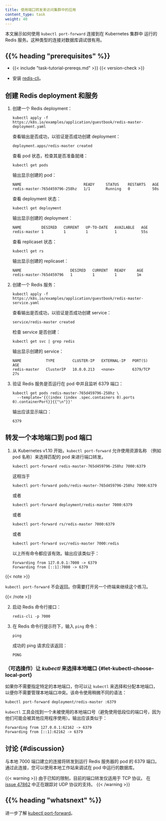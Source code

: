 ```yaml
---
title: 使用端口转发来访问集群中的应用
content_type: task
weight: 40
---
```


<!--
title: Use Port Forwarding to Access Applications in a Cluster
content_type: task
weight: 40
-->

<!-- overview -->
<!--
This page shows how to use `kubectl port-forward` to connect to a Redis
server running in a Kubernetes cluster. This type of connection can be useful
for database debugging.
-->
本文展示如何使用 `kubectl port-forward` 连接到在 Kubernetes 集群中
运行的 Redis 服务。这种类型的连接对数据库调试很有用。

## {{% heading "prerequisites" %}}

* {{< include "task-tutorial-prereqs.md" >}} {{< version-check >}}

<!--
* Install [redis-cli](http://redis.io/topics/rediscli).
-->
* 安装 [redis-cli](http://redis.io/topics/rediscli)。

<!-- steps -->

<!--
## Creating Redis deployment and service

1. Create a Redis deployment:
-->
## 创建 Redis deployment 和服务

1. 创建一个 Redis deployment：

   ```shell
   kubectl apply -f https://k8s.io/examples/application/guestbook/redis-master-deployment.yaml
   ```

   <!--
   The output of a successful command verifies that the deployment was created:
   -->
   查看输出是否成功，以验证是否成功创建 deployment：

   ```
   deployment.apps/redis-master created
   ```

   <!--
   View the pod status to check that it is ready:
   -->
   查看 pod 状态，检查其是否准备就绪：

   ```shell
   kubectl get pods
   ```

   <!--
   The output displays the pod created:
   -->
   输出显示创建的 pod：

   ```
   NAME                            READY     STATUS    RESTARTS   AGE
   redis-master-765d459796-258hz   1/1       Running   0          50s
   ```

   <!--
   View the deployment status:
   -->
   查看 deployment 状态：

   ```shell
   kubectl get deployment
   ```

   <!--
   The output displays that the deployment was created:
   -->
   输出显示创建的 deployment：

   ```
   NAME         DESIRED   CURRENT   UP-TO-DATE   AVAILABLE   AGE
   redis-master 1         1         1            1           55s
   ```

   <!--
   View the replicaset status using:
   -->
   查看 replicaset 状态：

   ```shell
   kubectl get rs
   ```

   <!--
   The output displays that the replicaset was created:
   -->
   输出显示创建的 replicaset：

   ```
   NAME                      DESIRED   CURRENT   READY     AGE
   redis-master-765d459796   1         1         1         1m
   ```

<!--
2. Create a Redis service:
-->
2. 创建一个 Redis 服务：

   ```shell
   kubectl apply -f https://k8s.io/examples/application/guestbook/redis-master-service.yaml
   ```

   <!--
   The output of a successful command verifies that the service was created:
   -->
   查看输出是否成功，以验证是否成功创建 service：

   ```
   service/redis-master created
   ```

   <!--
   Check the service created:
   -->
   检查 service 是否创建：

   ```shell
   kubectl get svc | grep redis
   ```

   <!--   
   The output displays the service created:
   -->
   输出显示创建的 service：

   ```
   NAME           TYPE        CLUSTER-IP   EXTERNAL-IP   PORT(S)    AGE
   redis-master   ClusterIP   10.0.0.213   <none>        6379/TCP   27s
   ```

<!--
3. Verify that the Redis server is running in the pod and listening on port 6379:
-->
3. 验证 Redis 服务是否运行在 pod 中并且监听 6379 端口：

   ```shell
   kubectl get pods redis-master-765d459796-258hz \
     --template='{{(index (index .spec.containers 0).ports 0).containerPort}}{{"\n"}}'
   ```
   <!--
   The output displays the port:
   -->
   输出应该显示端口：

   ```
   6379
   ```

<!--
## Forward a local port to a port on the pod

1. `kubectl port-forward` allows using resource name, such as a pod name, to select a matching pod to port forward to since Kubernetes v1.10.
-->
## 转发一个本地端口到 pod 端口

1. 从 Kubernetes v1.10 开始，`kubectl port-forward` 允许使用资源名称
   （例如 pod 名称）来选择匹配的 pod 来进行端口转发。

   ```shell
   kubectl port-forward redis-master-765d459796-258hz 7000:6379 
   ```
   <!--
   which is the same as
   -->
   这相当于

   ```shell
   kubectl port-forward pods/redis-master-765d459796-258hz 7000:6379
   ```

   <!-- or -->
   或者

   ```shell
   kubectl port-forward deployment/redis-master 7000:6379 
   ```

   <!-- or -->
   或者

   ```shell
   kubectl port-forward rs/redis-master 7000:6379
   ```

   <!-- or -->
   或者

   ```
   kubectl port-forward svc/redis-master 7000:redis
   ```

   <!--
   Any of the above commands works. The output is similar to this:
   -->
   以上所有命令都应该有效。输出应该类似于：

   ```
   Forwarding from 127.0.0.1:7000 -> 6379
   Forwarding from [::1]:7000 -> 6379  
   ```
<!--
{{< note >}}

`kubectl port-forward` does not return. To continue with the exercises, you will need to open another terminal.

{{< /note >}}
-->
{{< note >}}

`kubectl port-forward` 不会返回。你需要打开另一个终端来继续这个练习。

{{< /note >}}


<!--
2. Start the Redis command line interface:
-->
2. 启动 Redis 命令行接口：

   ```shell
   redis-cli -p 7000
   ```

<!--
3.  At the Redis command line prompt, enter the `ping` command:
-->
3. 在 Redis 命令行提示符下，输入 `ping` 命令：

   ```
   ping
   ```

   <!--
   A successful ping request returns:
   -->
   成功的 ping 请求应该返回：

   ```
   PONG
   ```
<!--
### Optionally let _kubectl_ choose the local port {#let-kubectl-choose-local-port}
-->
### （可选操作）让 _kubectl_ 来选择本地端口 {#let-kubectl-choose-local-port}

<!--
If you don't need a specific local port, you can let `kubectl` choose and allocate 
the local port and thus relieve you from having to manage local port conflicts, with 
the slightly simpler syntax:
-->
如果你不需要指定特定的本地端口，你可以让 `kubectl` 来选择和分配本地端口，
以便你不需要管理本地端口冲突。该命令使用稍微不同的语法：

```shell
kubectl port-forward deployment/redis-master :6379
```
<!--
The `kubectl` tool finds a local port number that is not in use (avoiding low ports numbers,
because these might be used by other applications). The output is similar to:
-->
`kubectl` 工具会找到一个未被使用的本地端口号（避免使用低段位的端口号，因为他们可能会被其他应用程序使用）。输出应该类似于：

```
Forwarding from 127.0.0.1:62162 -> 6379
Forwarding from [::1]:62162 -> 6379
```


<!-- discussion -->

<!--
## Discussion

Connections made to local port 7000 are forwarded to port 6379 of the pod that
is running the Redis server. With this connection in place you can use your
local workstation to debug the database that is running in the pod.
-->
## 讨论  {#discussion}

与本地 7000 端口建立的连接将转发到运行 Redis 服务器的 pod 的 6379 端口。
通过此连接，您可以使用本地工作站来调试在 pod 中运行的数据库。

<!--
Due to known limitations, port forward today only works for TCP protocol.
The support to UDP protocol is being tracked in
[issue 47862](https://github.com/kubernetes/kubernetes/issues/47862).
-->
{{< warning >}}
由于已知的限制，目前的端口转发仅适用于 TCP 协议。
在 [issue 47862](https://github.com/kubernetes/kubernetes/issues/47862)
中正在跟踪对 UDP 协议的支持。
{{< /warning >}}

## {{% heading "whatsnext" %}}

<!--
Learn more about [kubectl port-forward](/docs/reference/generated/kubectl/kubectl-commands/#port-forward).
-->
进一步了解 [kubectl port-forward](/docs/reference/generated/kubectl/kubectl-commands/#port-forward)。

